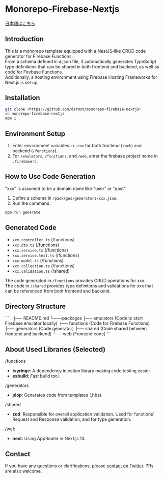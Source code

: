 # Monorepo-Firebase-Nextjs

[日本語はこちら](https://github.com/dar0xt/monorepo-firebase-nextjs/blob/main/README-ja.md)

## Introduction

This is a monorepo template equipped with a NestJS-like CRUD code generator for Firebase Functions.  
From a schema defined in a json file, it automatically generates TypeScript type definitions that can be shared in both frontend and backend, as well as code for Firebase Functions.  
Additionally, a hosting environment using Firebase Hosting Frameworks for Next.js is set up.

## Installation

```zsh
git clone <https://github.com/dar0xt/monorepo-firebase-nextjs>
cd monorepo-firebase-nextjs
npm i
```

## Environment Setup

1. Enter environment variables in `.env` for both frontend (`/web`) and backend (`/functions`).
2. For `/emulators`, `/functions`, and `/web`, enter the firebase project name in `.firebaserc`.

## How to Use Code Generation

"xxx" is assumed to be a domain name like "user" or "post".

1. Define a schema in `/packages/generators/xxx.json`.
2. Run the command:

```zsh
npm run generate
```

## Generated Code

- `xxx.controller.ts` (/functions)
- `xxx.dto.ts` (/functions)
- `xxx.service.ts` (/functions)
- `xxx.service.test.ts` (/functions)
- `xxx.model.ts` (/functions)
- `xxx.collection.ts` (/functions)
- `xxx.validation.ts` (/shared)

The code generated in `/functions` provides CRUD operations for xxx.  
The code in `/shared` provides type definitions and validations for xxx that can be referenced from both frontend and backend.

## Directory Structure

\```
.
├── README.md
└───packages
├── emulators (Code to start Firebase emulator locally)
├── functions (Code for Firebase Functions)
├── generators (Code generator)
├── shared (Code shared between frontend and backend)
└── web (Frontend code)
\```

## About Used Libraries (Selected)

/functions

- **tsyringe**: A dependency injection library making code testing easier.
- **esbuild**: Fast build tool.

/generators

- **plop**: Generates code from templates (.hbs).

/shared

- **zod**: Responsible for overall application validation. Used for functions' Request and Response validation, and for type generation.

/web

- **next**: Using AppRouter in Next.js 13.

## Contact

If you have any questions or clarifications, please [contact on Twitter](https://twitter.com/conaxam). PRs are also welcome.
